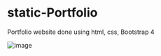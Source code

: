 # static-Portfolio
Portfolio website done using html, css, Bootstrap 4

![image](https://user-images.githubusercontent.com/77826684/212524477-a6c64ded-b205-4c89-84c0-caa567f7f0e6.png)
